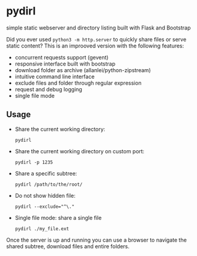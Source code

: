 # pydirl
simple static webserver and directory listing built with Flask and Bootstrap


Did you ever used `python3 -m http.server` to quickly share files or serve static content?
This is an improoved version with the following features:
 - concurrent requests support (gevent)
 - responsive interface built with bootstrap
 - download folder as archive (allanlei/python-zipstream)
 - intuitive command line interface
 - exclude files and folder through regular expression
 - request and debug logging
 - single file mode

## Usage

 - Share the current working directory:
   ```
   pydirl
   ```

 - Share the current working directory on custom port:
   ```
   pydirl -p 1235
   ```

 - Share a specific subtree:
   ```
   pydirl /path/to/the/root/
   ```

 - Do not show hidden file:
   ```
   pydirl --exclude="^\."
   ```

 - Single file mode: share a single file
   ```
   pydirl ./my_file.ext
   ```

Once the server is up and running you can use a browser to navigate the shared subtree, download files and entire folders.
